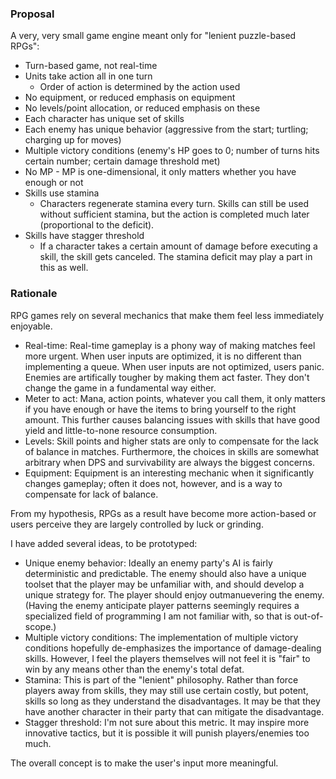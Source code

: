 ### Proposal

A very, very small game engine meant only for "lenient puzzle-based RPGs":

- Turn-based game, not real-time
- Units take action all in one turn
    - Order of action is determined by the action used
- No equipment, or reduced emphasis on equipment
- No levels/point allocation, or reduced emphasis on these
- Each character has unique set of skills
- Each enemy has unique behavior (aggressive from the start; turtling; charging up for moves)
- Multiple victory conditions (enemy's HP goes to 0; number of turns hits certain number; certain damage threshold met)
- No MP - MP is one-dimensional, it only matters whether you have enough or not
- Skills use stamina
    - Characters regenerate stamina every turn. Skills can still be used without sufficient stamina, but the action is completed much later (proportional to the deficit).
- Skills have stagger threshold
    - If a character takes a certain amount of damage before executing a skill, the skill gets canceled. The stamina deficit may play a part in this as well.


### Rationale

RPG games rely on several mechanics that make them feel less immediately enjoyable.

- Real-time: Real-time gameplay is a phony way of making matches feel more urgent. When user inputs are optimized, it is no different than implementing a queue. When user inputs are not optimized, users panic. Enemies are artifically tougher by making them act faster. They don't change the game in a fundamental way either.
- Meter to act: Mana, action points, whatever you call them, it only matters if you have enough or have the items to bring yourself to the right amount. This further causes balancing issues with skills that have good yield and little-to-none resource consumption.
- Levels: Skill points and higher stats are only to compensate for the lack of balance in matches. Furthermore, the choices in skills are somewhat arbitrary when DPS and survivability are always the biggest concerns.
- Equipment: Equipment is an interesting mechanic when it significantly changes gameplay; often it does not, however, and is a way to compensate for lack of balance.

From my hypothesis, RPGs as a result have become more action-based or users perceive they are largely controlled by luck or grinding.

I have added several ideas, to be prototyped:

- Unique enemy behavior: Ideally an enemy party's AI is fairly deterministic and predictable. The enemy should also have a unique toolset that the player may be unfamiliar with, and should develop a unique strategy for. The player should enjoy outmanuevering the enemy. (Having the enemy anticipate player patterns seemingly requires a specialized field of programming I am not familiar with, so that is out-of-scope.)
- Multiple victory conditions: The implementation of multiple victory conditions hopefully de-emphasizes the importance of damage-dealing skills. However, I feel the players themselves will not feel it is "fair" to win by any means other than the enemy's total defat.
- Stamina: This is part of the "lenient" philosophy. Rather than force players away from skills, they may still use certain costly, but potent, skills so long as they understand the disadvantages. It may be that they have another character in their party that can mitigate the disadvantage.
- Stagger threshold: I'm not sure about this metric. It may inspire more innovative tactics, but it is possible it will punish players/enemies too much.

The overall concept is to make the user's input more meaningful.